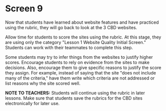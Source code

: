# Screen 9

Now that students have learned about website features and have practiced using the rubric, they will go back to look at the 3 CBD websites. 

Allow time for students to score the sites using the rubric. At this stage, they are using only the category "Lesson 1 Website Quality Initial Screen." Students can work with their teammates to complete this step. 

Some students may try to infer things from the websites to justify higher scores. Encourage students to rely on evidence from the sites to make decisions. Also, encourage them to give specific reasons to justify the score they assign. For example, instead of saying that the site "does not include many of the criteria," have them write which criteria are not addressed or list reasons why the site scored well. 

**NOTE TO TEACHERS:** Students will continue using the rubric in later lessons. Make sure that students save the rubrics for the CBD sites electronically for later use. 
